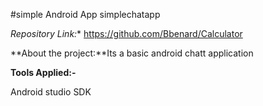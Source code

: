 #simple Android App simplechatapp

*Repository Link:** https://github.com/Bbenard/Calculator

**About the project:**Its a basic  android chatt  application

 **Tools Applied:-**

Android studio SDK









